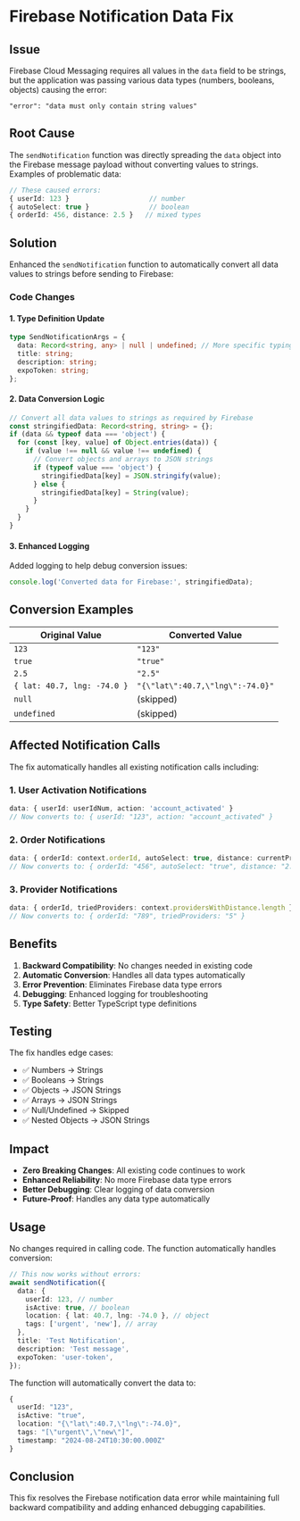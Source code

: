 # Firebase Notification Data Fix

## Issue

Firebase Cloud Messaging requires all values in the `data` field to be strings, but the application was passing various data types (numbers, booleans, objects) causing the error:

```
"error": "data must only contain string values"
```

## Root Cause

The `sendNotification` function was directly spreading the `data` object into the Firebase message payload without converting values to strings. Examples of problematic data:

```typescript
// These caused errors:
{ userId: 123 }                    // number
{ autoSelect: true }               // boolean
{ orderId: 456, distance: 2.5 }   // mixed types
```

## Solution

Enhanced the `sendNotification` function to automatically convert all data values to strings before sending to Firebase:

### Code Changes

#### 1. Type Definition Update

```typescript
type SendNotificationArgs = {
  data: Record<string, any> | null | undefined; // More specific typing
  title: string;
  description: string;
  expoToken: string;
};
```

#### 2. Data Conversion Logic

```typescript
// Convert all data values to strings as required by Firebase
const stringifiedData: Record<string, string> = {};
if (data && typeof data === 'object') {
  for (const [key, value] of Object.entries(data)) {
    if (value !== null && value !== undefined) {
      // Convert objects and arrays to JSON strings
      if (typeof value === 'object') {
        stringifiedData[key] = JSON.stringify(value);
      } else {
        stringifiedData[key] = String(value);
      }
    }
  }
}
```

#### 3. Enhanced Logging

Added logging to help debug conversion issues:

```typescript
console.log('Converted data for Firebase:', stringifiedData);
```

## Conversion Examples

| Original Value              | Converted Value                  |
| --------------------------- | -------------------------------- |
| `123`                       | `"123"`                          |
| `true`                      | `"true"`                         |
| `2.5`                       | `"2.5"`                          |
| `{ lat: 40.7, lng: -74.0 }` | `"{\"lat\":40.7,\"lng\":-74.0}"` |
| `null`                      | (skipped)                        |
| `undefined`                 | (skipped)                        |

## Affected Notification Calls

The fix automatically handles all existing notification calls including:

### 1. User Activation Notifications

```typescript
data: { userId: userIdNum, action: 'account_activated' }
// Now converts to: { userId: "123", action: "account_activated" }
```

### 2. Order Notifications

```typescript
data: { orderId: context.orderId, autoSelect: true, distance: currentProvider.distance }
// Now converts to: { orderId: "456", autoSelect: "true", distance: "2.5" }
```

### 3. Provider Notifications

```typescript
data: { orderId, triedProviders: context.providersWithDistance.length }
// Now converts to: { orderId: "789", triedProviders: "5" }
```

## Benefits

1. **Backward Compatibility**: No changes needed in existing code
2. **Automatic Conversion**: Handles all data types automatically
3. **Error Prevention**: Eliminates Firebase data type errors
4. **Debugging**: Enhanced logging for troubleshooting
5. **Type Safety**: Better TypeScript type definitions

## Testing

The fix handles edge cases:

- ✅ Numbers → Strings
- ✅ Booleans → Strings
- ✅ Objects → JSON Strings
- ✅ Arrays → JSON Strings
- ✅ Null/Undefined → Skipped
- ✅ Nested Objects → JSON Strings

## Impact

- **Zero Breaking Changes**: All existing code continues to work
- **Enhanced Reliability**: No more Firebase data type errors
- **Better Debugging**: Clear logging of data conversion
- **Future-Proof**: Handles any data type automatically

## Usage

No changes required in calling code. The function automatically handles conversion:

```typescript
// This now works without errors:
await sendNotification({
  data: {
    userId: 123, // number
    isActive: true, // boolean
    location: { lat: 40.7, lng: -74.0 }, // object
    tags: ['urgent', 'new'], // array
  },
  title: 'Test Notification',
  description: 'Test message',
  expoToken: 'user-token',
});
```

The function will automatically convert the data to:

```typescript
{
  userId: "123",
  isActive: "true",
  location: "{\"lat\":40.7,\"lng\":-74.0}",
  tags: "[\"urgent\",\"new\"]",
  timestamp: "2024-08-24T10:30:00.000Z"
}
```

## Conclusion

This fix resolves the Firebase notification data error while maintaining full backward compatibility and adding enhanced debugging capabilities.
